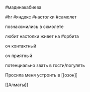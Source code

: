 #мадинакабиева

#hr #яндекс 
#настолки #самолет

познакомились в скмолете

любит настолки живет на
#орбита

оч контактный

оч приятный 

потенциально звать в гости/погулять


Просила меня устроить в [[озон]]


[[Алматы]]